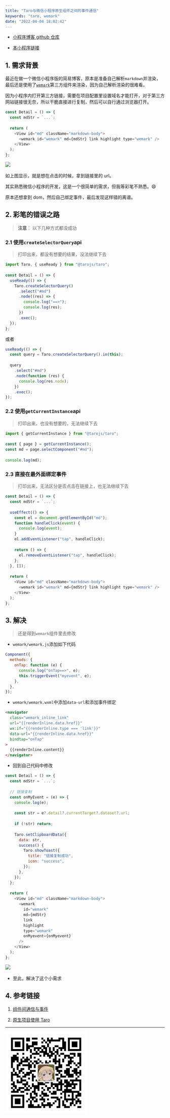 ```yaml
---
title: "Taro与微信小程序原生组件之间的事件通信"
keywords: "taro, wemark"
date: "2022-04-04 18:02:42"
---
```


- [小程序博客 github 仓库](https://github.com/sRect/wechat-blog)

- [本小程序链接](#小程序://sRect的个人博客/sRect的个人博客/Z1MPSUtT7bnfPFd)

## 1. 需求背景

最近在做一个微信小程序版的简易博客，原本是准备自己解析`markdown`并渲染，最后还是使用了[`wemark`](https://github.com/TooBug/wemark)第三方组件来渲染，因为自己解析渲染的很难看。

因为小程序内打开第三方链接，需要在项目配置里设置域名才能打开，对于第三方网站链接很无奈，所以干脆直接进行复制，然后可以自行通过浏览器打开。

```javascript
const Detail = () => {
  const mdStr = `...`;

  return (
    <View id="md" className="markdown-body">
      <wemark id="wemark" md={mdStr} link highlight type="wemark" />
    </View>
  );
};
```

![ ](https://mmbiz.qpic.cn/sz_mmbiz_jpg/Az6S7PrZXXZNgtASa5Q5RnRNOXzqIAhWtl0xkMNWiceDZzboiaufe0fwpMYXOyMMVzAW8noujT15aSerE0lIlhdw/640?wx_fmt=jpeg&wxfrom=5&wx_lazy=1&wx_co=1)

如上图显示，就是想在点击的时候，拿到链接里的 url。

其实熟悉微信小程序的开发，这是一个很简单的需求，但我等彩笔不熟悉。😄

原本还想拿到 dom，然后自己绑定事件，最后发现这样错的离谱。

## 2. 彩笔的错误之路

> **注意**： 以下几种方式都没成功

### 2.1 使用`createSelectorQuery`api

> 打印出来，都没有想要的结果，没法继续下去

```javascript
import Taro, { useReady } from "@tarojs/taro";

const Detail = () => {
  useReady(() => {
    Taro.createSelectorQuery()
      .select("#md")
      .node((res) => {
        console.log("==>");
        console.log(res);
      })
      .exec();
  });
};
```

或者

```javascript
useReady(() => {
  const query = Taro.createSelectorQuery().in(this);

  query
    .select("#md")
    .node(function (res) {
      console.log(res.node);
    })
    .exec();
});
```

### 2.2 使用`getCurrentInstance`api

> 打印出来，也没有想要的，无法继续下去

```javascript
import { getCurrentInstance } from "@tarojs/taro";

const { page } = getCurrentInstance();
const md = page.selectComponent("#md");

console.log(md);
```

### 2.3 直接在最外面绑定事件

> 打印出来，无法区分是否点击在链接上，也无法继续下去

```javascript
const Detail = () => {
  const mdStr = `...`;

  useEffect(() => {
    const el = document.getElementById("md");
    function handleClick(event) {
      console.log(event);
    }
    el.addEventListener("tap", handleClick);

    return () => {
      el.removeEventListener("tap", handleClick);
    };
  }, []);

  return (
    <View id="md" className="markdown-body">
      <wemark id="wemark" md={mdStr} link highlight type="wemark" />
    </View>
  );
};
```

## 3. 解决

> 还是得到`wemark`组件里去修改

- `wemark/wemark.js`添加如下代码

```javascript
Component({
  methods: {
    onTap: function (e) {
      console.log("onTap==>", e);
      this.triggerEvent("myevent", e);
    },
  },
});
```

- `wemark/wemark.wxml`中添加`data-url`和添加事件绑定

```html
<navigator
  class="wemark_inline_link"
  url="{{renderInline.data.href}}"
  wx:if="{{renderInline.type === 'link'}}"
  data-url="{{renderInline.data.href}}"
  bindtap="onTap"
>
  {{renderInline.content}}
</navigator>
```

- 回到自己代码中修改

```javascript
const Detail = () => {
  const mdStr = `...`;

  // 链接复制
  const onMyEvent = (e) => {
    console.log(e);

    const str = e?.detail?.currentTarget?.dataset?.url;

    if (!str) return;

    Taro.setClipboardData({
      data: str,
      success() {
        Taro.showToast({
          title: "链接复制成功",
          icon: "success",
        });
      },
    });
  };

  return (
    <View id="md" className="markdown-body">
      <wemark
        id="wemark"
        md={mdStr}
        link
        highlight
        type="wemark"
        onMyevent={onMyevent}
      />
    </View>
  );
};
```

![ ](https://mmbiz.qpic.cn/sz_mmbiz_png/Az6S7PrZXXZNgtASa5Q5RnRNOXzqIAhWFHLGyv3ichvyibPch8YfLk7VBYHmRedadS0kz4ZUINXOqK84kcaVmWlw/640?wx_fmt=png&wxfrom=5&wx_lazy=1&wx_co=1)

- 至此，解决了这个小需求

## 4. 参考链接

1. [组件间通信与事件](https://developers.weixin.qq.com/miniprogram/dev/framework/custom-component/events.html)

2. [原生项目使用 Taro](https://taro-docs.jd.com/taro/docs/taro-in-miniapp/#%E7%BB%84%E4%BB%B6%E9%97%B4%E9%80%9A%E4%BF%A1%E4%B8%8E%E4%BA%8B%E4%BB%B6)

------

![img](../img/gzh/gzh_qrcode.jpg)
